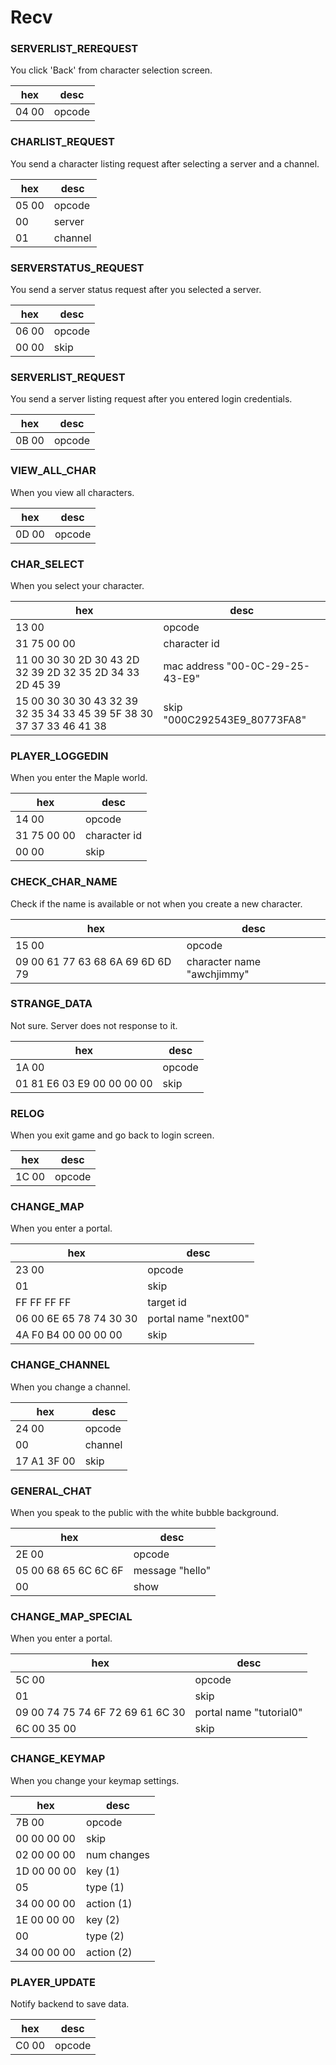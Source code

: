 # Recv

### SERVERLIST_REREQUEST
You click 'Back' from character selection screen.

|hex|desc|
|----|----|
|04 00|opcode|

### CHARLIST_REQUEST
You send a character listing request after selecting a server and a channel.

|hex|desc|
|----|----|
|05 00|opcode|
|00|server|
|01|channel|

### SERVERSTATUS_REQUEST
You send a server status request after you selected a server.

|hex|desc|
|----|----|
|06 00|opcode|
|00 00|skip|

### SERVERLIST_REQUEST
You send a server listing request after you entered login credentials.

|hex|desc|
|----|----|
|0B 00|opcode|

### VIEW_ALL_CHAR
When you view all characters.

|hex|desc|
|----|----|
|0D 00|opcode|

### CHAR_SELECT
When you select your character.

|hex|desc|
|----|----|
|13 00|opcode|
|31 75 00 00|character id|
|11 00 30 30 2D 30 43 2D 32 39 2D 32 35 2D 34 33 2D 45 39|mac address "00-0C-29-25-43-E9"|
|15 00 30 30 30 43 32 39 32 35 34 33 45 39 5F 38 30 37 37 33 46 41 38|skip "000C292543E9_80773FA8"|

### PLAYER_LOGGEDIN
When you enter the Maple world.

|hex|desc|
|----|----|
|14 00|opcode
|31 75 00 00|character id|
|00 00|skip|

### CHECK_CHAR_NAME
Check if the name is available or not when you create a new character.

|hex|desc|
|----|----|
|15 00|opcode|
|09 00 61 77 63 68 6A 69 6D 6D 79|character name "awchjimmy"|

### STRANGE_DATA
Not sure. Server does not response to it.

|hex|desc|
|----|----|
|1A 00|opcode|
|01 81 E6 03 E9 00 00 00 00|skip|

### RELOG
When you exit game and go back to login screen.

|hex|desc|
|----|----|
|1C 00|opcode|

### CHANGE_MAP
When you enter a portal.

|hex|desc|
|----|----|
|23 00|opcode|
|01|skip|
|FF FF FF FF|target id|
|06 00 6E 65 78 74 30 30|portal name "next00"|
|4A F0 B4 00 00 00 00|skip|

### CHANGE_CHANNEL
When you change a channel.

|hex|desc|
|----|----|
|24 00|opcode|
|00|channel|
|17 A1 3F 00|skip|

### GENERAL_CHAT
When you speak to the public with the white bubble background.

|hex| desc            |
|----|-----------------|
|2E 00| opcode          |
|05 00 68 65 6C 6C 6F| message "hello" |
|00| show            |

### CHANGE_MAP_SPECIAL
When you enter a portal.

|hex|desc|
|----|----|
|5C 00|opcode|
|01|skip|
|09 00 74 75 74 6F 72 69 61 6C 30|portal name "tutorial0"|
|6C 00 35 00|skip|

### CHANGE_KEYMAP
When you change your keymap settings.

|hex|desc|
|----|----|
|7B 00|opcode|
|00 00 00 00|skip|
|02 00 00 00|num changes|
|1D 00 00 00|key (1)|
|05|type (1)|
|34 00 00 00|action (1)|
|1E 00 00 00|key (2)|
|00|type (2)|
|34 00 00 00|action (2)|

### PLAYER_UPDATE
Notify backend to save data.

|hex|desc|
|----|----|
|C0 00|opcode|